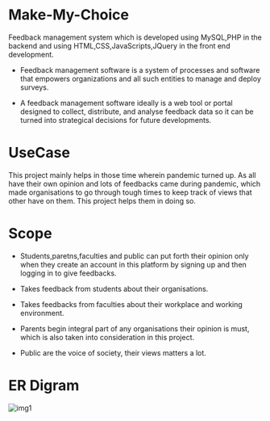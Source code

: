 # Make-My-Choice
Feedback management system which is developed using MySQL,PHP  in  the backend  and  using HTML,CSS,JavaScripts,JQuery in the front end development.

* Feedback management software is a system of processes and 
software that empowers organizations and all such entities to 
manage and deploy surveys.

* A feedback management software ideally is a web tool or portal 
designed to collect, distribute, and analyse feedback data so it can be 
turned into strategical decisions for future developments. 
# UseCase
This project mainly helps in those time wherein pandemic turned up. 
As all have their own opinion and lots of feedbacks came during 
pandemic, which made organisations to go through tough times to 
keep track of views that other have on them. This project helps them 
in doing so.
# Scope
* Students,paretns,faculties and public can put forth their opinion only 
when they create an account in this platform by signing up and then 
logging in to give feedbacks.

* Takes feedback from students about their organisations.

* Takes feedbacks from faculties about their workplace and working 
environment.

* Parents begin integral part of any organisations their opinion is must, 
which is also taken into consideration in this project.

* Public are the voice of society, their views matters a lot.
# ER  Digram

![img1](https://user-images.githubusercontent.com/89647793/213883320-c9122634-f465-4240-a445-40d920af9fbe.png)



